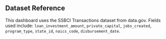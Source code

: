 ## Dataset Reference

This dashboard uses the SSBCI Transactions dataset from data.gov. Fields used include:
`loan_investment_amount`, `private_capital`, `jobs_created`, `program_type`, `state_id`, `naics_code`, `disbursement_date`.
